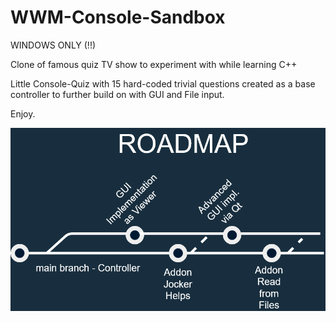 # WWM-Console-Sandbox

WINDOWS ONLY (!!)

Clone of famous quiz TV show to experiment with while learning C++

Little Console-Quiz with 15 hard-coded trivial questions created as a base controller to further build on with GUI and File input.

Enjoy.

![Roadmap](RoadmapWWM.png)


